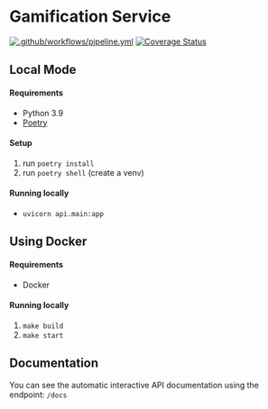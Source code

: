 # Gamification Service

[![.github/workflows/pipeline.yml](https://github.com/Team-Lisa/gamification-service/actions/workflows/pipeline.yml/badge.svg?branch=main)](hhttps://github.com/Team-Lisa/gamification-service/actions/workflows/pipeline.yml)
[![Coverage Status](https://coveralls.io/repos/github/Team-Lisa/gamification-service/badge.svg?branch=main)](https://coveralls.io/github/Team-Lisa/gamification-service/)
## Local Mode

#### Requirements

- Python 3.9
- [Poetry](https://python-poetry.org/docs/#installation)

#### Setup
1. run ```poetry install``` 
2. run ```poetry shell``` (create a venv)

#### Running locally
- ```uvicorn api.main:app```

## Using Docker

#### Requirements
- Docker

#### Running locally

1. ```make build``` 
2. ```make start```


## Documentation
You can see the automatic interactive API documentation using the endpoint: ```/docs```

